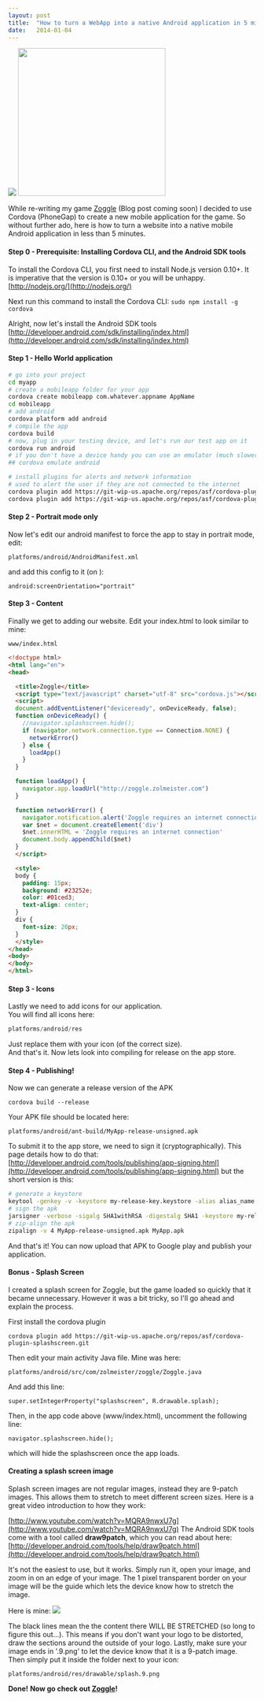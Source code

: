 ```yaml
---
layout: post
title:  "How to turn a WebApp into a native Android application in 5 minutes"
date:   2014-01-04
---
```


[![](http://3.bp.blogspot.com/-SqDxnYTAGTY/Usee4n4AOjI/AAAAAAAABk0/qTGCfkblXak/s320/logo_full.png)](http://cordova.apache.org/)
[<img src="http://1.bp.blogspot.com/Gu7hOx36GhsxPmZR914AqcYS5wKUxSUNMyxcu_sT79ILntSQyoFa6cfouuNZ8T6exg=h900-rw" width="300">](http://zoggle.zolmeister.com/#/)

While re-writing my game [Zoggle](http://zoggle.zolmeister.com/#/)&nbsp;(Blog post coming soon)&nbsp;I decided to use Cordova (PhoneGap) to create a new mobile application for the game.
So without further ado, here is how to turn a website into a native mobile Android application in less than 5 minutes.

#### Step 0 - Prerequisite: Installing Cordova CLI, and the Android SDK tools

To install the Cordova CLI, you first need to install Node.js version 0.10+.
It is imperative that the version is 0.10+ or you will be unhappy.
[http://nodejs.org/](http://nodejs.org/)

Next run this command to install the Cordova CLI:
`sudo npm install -g cordova`

Alright, now let's install the Android SDK tools
[http://developer.android.com/sdk/installing/index.html](http://developer.android.com/sdk/installing/index.html)

#### Step 1 - Hello World application

```bash
# go into your project
cd myapp
# create a mobileapp folder for your app
cordova create mobileapp com.whatever.appname AppName
cd mobileapp
# add android
cordova platform add android
# compile the app
cordova build
# now, plug in your testing device, and let's run our test app on it
cordova run android
# if you don't have a device handy you can use an emulator (much slower)
## cordova emulate android

# install plugins for alerts and network information
# used to alert the user if they are not connected to the internet
cordova plugin add https://git-wip-us.apache.org/repos/asf/cordova-plugin-dialogs.git
cordova plugin add https://git-wip-us.apache.org/repos/asf/cordova-plugin-network-information.git
```

#### Step 2 - Portrait mode only

Now let's edit our android manifest to force the app to stay in portrait mode, edit:

```
platforms/android/AndroidManifest.xml
```

and add this config to it (on <activity>):

```
android:screenOrientation="portrait"
```

#### Step 3 - Content

Finally we get to adding our website. Edit your index.html to look similar to mine:

```
www/index.html
```

```html
<!doctype html>
<html lang="en">
<head>

  <title>Zoggle</title>
  <script type="text/javascript" charset="utf-8" src="cordova.js"></script>
  <script>
  document.addEventListener("deviceready", onDeviceReady, false);
  function onDeviceReady() {
    //navigator.splashscreen.hide();
    if (navigator.network.connection.type == Connection.NONE) {
      networkError()
    } else {
      loadApp()
    }
  }

  function loadApp() {
    navigator.app.loadUrl("http://zoggle.zolmeister.com")
  }

  function networkError() {
    navigator.notification.alert('Zoggle requires an internet connection')
    var $net = document.createElement('div')
    $net.innerHTML = 'Zoggle requires an internet connection'
    document.body.appendChild($net)
  }
  </script>

  <style>
  body {
    padding: 15px;
    background: #23252e;
    color: #01ced3;
    text-align: center;
  }
  div {
    font-size: 20px;
  }
  </style>
</head>
<body>
</body>
</html>
```

#### Step 3 - Icons

Lastly we need to add icons for our application.  
You will find all icons here:

```js
platforms/android/res
```
Just replace them with your icon (of the correct size).  
And that's it. Now lets look into compiling for release on the app store.

#### Step 4 - Publishing!

Now we can generate a release version of the APK

```
cordova build --release
```

Your APK file should be located here:

```
platforms/android/ant-build/MyApp-release-unsigned.apk
```

To submit it to the app store, we need to sign it (cryptographically). This page details how to do that:
[http://developer.android.com/tools/publishing/app-signing.html](http://developer.android.com/tools/publishing/app-signing.html)
but the short version is this:

```bash
# generate a keystore
keytool -genkey -v -keystore my-release-key.keystore -alias alias_name -keyalg RSA -keysize 2048 -validity 10000
# sign the apk
jarsigner -verbose -sigalg SHA1withRSA -digestalg SHA1 -keystore my-release-key.keystore MyApp-release-unsigned.apk alias_name
# zip-align the apk
zipalign -v 4 MyApp-release-unsigned.apk MyApp.apk
```

And that's it! You can now upload that APK to Google play and publish your application.

#### Bonus - Splash Screen

I created a splash screen for Zoggle, but the game loaded so quickly that it became unnecessary. However it was a bit tricky, so I'll go ahead and explain the process.

First install the cordova plugin

```
cordova plugin add https://git-wip-us.apache.org/repos/asf/cordova-plugin-splashscreen.git
```

Then edit your main activity Java file. Mine was here:

```
platforms/android/src/com/zolmeister/zoggle/Zoggle.java
```

And add this line:

```
super.setIntegerProperty("splashscreen", R.drawable.splash);
```

Then, in the app code above (www/index.html), uncomment the following line:

```
navigator.splashscreen.hide();
```

which will hide the splashscreen once the app loads.

#### Creating a splash screen image

Splash screen images are not regular images, instead they are 9-patch images. This allows them to stretch to meet different screen sizes.
Here is a great video introduction to how they work:

[http://www.youtube.com/watch?v=MQRA9nwxU7g](http://www.youtube.com/watch?v=MQRA9nwxU7g)
The Android SDK tools come with a tool called **draw9patch**, which you can read about here:
[http://developer.android.com/tools/help/draw9patch.html](http://developer.android.com/tools/help/draw9patch.html)

It's not the easiest to use, but it works. Simply run it, open your image, and zoom in on an edge of your image. The 1 pixel transparent border on your image will be the guide which lets the device know how to stretch the image.

Here is mine:
[![](http://3.bp.blogspot.com/-8jYRqjOZV6M/Uselr6UrlBI/AAAAAAAABlE/-JycdsZD1Ew/s400/splash.9.png)](http://3.bp.blogspot.com/-8jYRqjOZV6M/Uselr6UrlBI/AAAAAAAABlE/-JycdsZD1Ew/s1600/splash.9.png)

The black lines mean the the content there WILL BE STRETCHED (so long to figure this out...). This means if you don't want your logo to be distorted, draw the sections around the outside of your logo.
Lastly, make sure your image ends in '.9.png' to let the device know that it is a 9-patch image. Then simply put it inside the folder next to your icon:

```
platforms/android/res/drawable/splash.9.png
```

**Done!**
**Now go check out [Zoggle](http://zoggle.zolmeister.com/#/)!**
